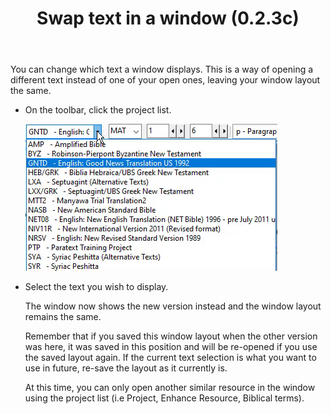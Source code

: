 ﻿---
title:  Swap text in a window (0.2.3c)
---
You can change which text a window displays. This is a way of opening a different text instead of one of your open ones, leaving your window layout the same.

-   On the toolbar, click the project list.

    ![](media/d95a9addf8aef86dd5e1ced5115bfd98.png)

-   Select the text you wish to display.

    The window now shows the new version instead and the window layout remains the same.

    Remember that if you saved this window layout when the other version was here, it was saved in this position and will be re-opened if you use the saved layout again. If the current text selection is what you want to use in future, re-save the layout as it currently is.

    At this time, you can only open another similar resource in the window using the project list (i.e Project, Enhance Resource, Biblical terms).

